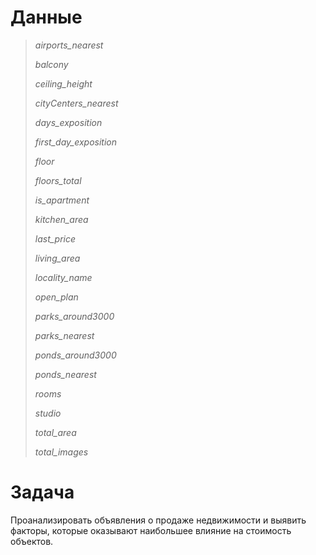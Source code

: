 # Данные

> *airports_nearest*
>
> *balcony*
>
> *ceiling_height* 
>
> *cityCenters_nearest* 
>
> *days_exposition*
>
> *first_day_exposition* 
>
> *floor* 
>
> *floors_total* 
>
>*is_apartment* 
>
> *kitchen_area*
>
>*last_price* 
>
>*living_area*
>
>*locality_name* 
>
>*open_plan* 
>
>*parks_around3000* 
>
>*parks_nearest* 
>
>*ponds_around3000* 
>
>*ponds_nearest* 
>
>*rooms* 
>
>*studio* 
>
>*total_area* 
>
>*total_images*

# Задача

Проанализировать объявления о продаже недвижимости и выявить факторы, которые оказывают наибольшее влияние на стоимость объектов.